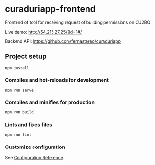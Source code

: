 # curaduriapp-frontend

Frontend of tool for receiving request of building permissions on CU2BQ

Live demo: http://54.215.27.25/?id=1#/

Backend API: https://github.com/fernastereo/curaduriapp

## Project setup
```
npm install
```

### Compiles and hot-reloads for development
```
npm run serve
```

### Compiles and minifies for production
```
npm run build
```

### Lints and fixes files
```
npm run lint
```

### Customize configuration
See [Configuration Reference](https://cli.vuejs.org/config/).
